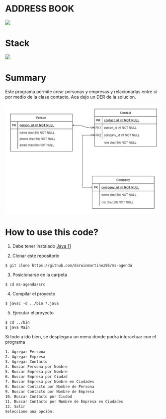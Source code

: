 # ADDRESS BOOK

![](https://img.shields.io/badge/build-success-brightgreen.svg)

# Stack

![](https://img.shields.io/badge/java_11-✓-blue.svg)

# Summary

Este programa permite crear personas y empresas y relacionarlas entre si por medio de la clase contacto. Aca dejo un DER de la solucion.

![](./DER-Agenda.jpg)

# How to use this code?

1. Debe tener instalado [Java 11](https://www.java.com/download/)

2. Clonar este repositorio

```
$ git clone https://github.com/darwinmartinez86/ms-agenda
```

3. Posicionarse en la carpeta

```
$ cd ms-agenda/src
```

4. Compilar el proyecto

```
$ javac -d ../bin *.java
```

5. Ejecutar el proyecto

```
$ cd ../bin
$ java Main
```
Si todo a ido bien, se desplegara un menu donde podra interactuar con el programa

```
1. Agregar Persona
2. Agregar Empresa
3. Agregar Contacto
4. Buscar Persona por Nombre
5. Buscar Empresa por Nombre
6. Buscar Empresa por Ciudad
7. Buscar Empresa por Nombre en Ciudades
8. Buscar Contacto por Nombre de Persona
9. Buscar Contacto por Nombre de Empresa
10. Buscar Contacto por Ciudad
11. Buscar Contacto por Nombre de Empresa en Ciudades
12. Salir
Seleccione una opción: 
```

